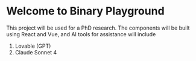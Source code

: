 # Welcome to Binary Playground

This project will be used for a PhD research. The components will be built using React and Vue, and AI tools for assistance will include
1) Lovable (GPT)
2) Claude Sonnet 4
